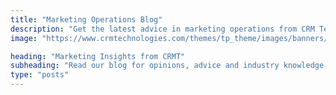 ```yaml
---
title: "Marketing Operations Blog"
description: "Get the latest advice in marketing operations from CRM Technologies, the marketing operations experts."
image: "https://www.crmtechnologies.com/themes/tp_theme/images/banners/banner-insights.jpg"

heading: "Marketing Insights from CRMT"
subheading: "Read our blog for opinions, advice and industry knowledge from the experts at CRMT,"
type: "posts"
---
```

